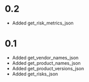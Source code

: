 # 0.2
- Added get_risk_metrics_json

# 0.1
- Added get_vendor_names_json
- Added get_product_names_json
- Added get_product_versions_json
- Added get_risks_json
